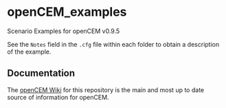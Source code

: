 # openCEM_examples
Scenario Examples for openCEM v0.9.5

See the `Notes` field in the `.cfg` file within each folder to obtain a description of the example.

## Documentation
The [openCEM Wiki](https://github.com/openCEMorg/openCEM/wiki) for this repository is the main and most up
to date source of information for openCEM.

